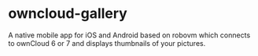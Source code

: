 owncloud-gallery
================

A native mobile app for iOS and Android based on robovm which connects to ownCloud 6 or 7 and displays thumbnails of your pictures.
